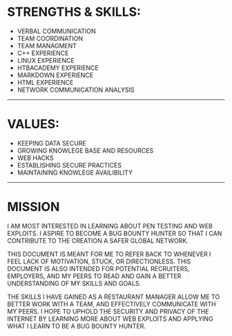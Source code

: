# STRENGTHS & SKILLS:
- VERBAL COMMUNICATION
- TEAM COORDINATION
- TEAM MANAGMENT
- C++ EXPERIENCE
- LINUX EXPERIENCE
- HTBACADEMY EXPERIENCE
- MARKDOWN EXPERIENCE
- HTML EXPERIENCE
- NETWORK COMMUNICATION ANALYSIS

---

# VALUES:
- KEEPING DATA SECURE
- GROWING KNOWLEGE BASE AND RESOURCES
- WEB HACKS
- ESTABLISHING SECURE PRACTICES
- MAINTAINING KNOWLEGE AVAILIBILITY

---

# MISSION

<P>I AM MOST INTERESTED IN LEARNING ABOUT PEN TESTING AND WEB EXPLOITS. I ASPIRE TO BECOME A BUG BOUNTY HUNTER SO THAT I CAN CONTRIBUTE TO THE CREATION A SAFER GLOBAL NETWORK.</P>
<P>THIS DOCUMENT IS MEANT FOR ME TO REFER BACK TO WHENEVER I FEEL LACK OF MOTIVATION, STUCK, OR DIRECTIONLESS. THIS DOCUMENT IS ALSO INTENDED FOR POTENTIAL RECRUITERS, EMPLOYERS, AND MY PEERS TO READ AND GAIN A BETTER UNDERSTANDING OF MY SKILLS AND GOALS.</P>
<P>THE SKILLS I HAVE GAINED AS A RESTAURANT MANAGER ALLOW ME TO BETTER WORK WITH A TEAM, AND EFFECTIVELY COMMUNICATE WITH MY PEERS. I HOPE TO UPHOLD THE SECURITY AND PRIVACY OF THE INTERNET BY LEARNING MORE ABOUT WEB EXPLOITS AND APPLYING WHAT I LEARN TO BE A BUG BOUNTY HUNTER.</P>

